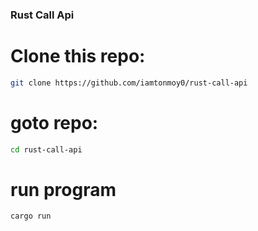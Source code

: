 ### Rust  Call Api


# Clone this repo:
```sh
git clone https://github.com/iamtonmoy0/rust-call-api
```

# goto repo:
```sh
cd rust-call-api
```
# run program
```sh
cargo run
```